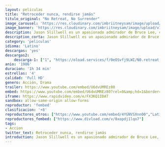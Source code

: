 ```yaml
---
layout: peliculas
title: "Retroceder nunca, rendirse jamás"
titulo_original: "No Retreat, No Surrender"
image_carousel: 'https://res.cloudinary.com/imbriitneysam/image/upload/v1555990077/rendirse-poster-min.jpg'
image_banner: 'https://res.cloudinary.com/imbriitneysam/image/upload/v1555990077/rendirsebanner-min.jpg'
description: Jason Slillwell es un apasionado admirador de Bruce Lee, cuyo padre, instructor de karate, resulta herido y humillado por el crimen organizado de la Costa Este. Jason decide practicar el karate esperando la hora de la venganza. Su amigo R.J. le sugiere introducirse en un determinado gimnasio, regentado por el campeón nacional de full-contact, que es precisamente hermano de su ex novia, Nelly; pero el hermano de Nelly y sus amigos le propinan una paliza de muerte.
description_corta: Jason Slillwell es un apasionado admirador de Bruce Lee, cuyo padre, instructor de karate, resulta herido y humillado por el crimen organizado de la Costa Este. Jason decide practicar el karate esperando la hora de la venganza. Su amigo..
category: 'peliculas'
idioma: 'Latino'
descargas: 'yes'
descargas2:
    descarga-1: ["1", "https://oload.services/f/0eOSvfj9LWI/N0.retreat.no_Surrend3r.1986.720.bdrip.lat.mp4", "https://www.google.com/s2/favicons?domain=openload.co","OpenLoad","https://res.cloudinary.com/imbriitneysam/image/upload/v1541473684/mexico.png", "Latino", "Full HD"]
anio: '1986'
duracion: '1h 34 min'
estrellas: '4'
calidad: 'Full HD'
genero: Acción, Drama
trailer: https://www.youtube.com/embed/U6dvUMREz80
embed: https://www.youtube.com/embed/U6dvUMREz80?rel=0&amp;hd=1&border=0&wmode=opaque&enablejsapi=1&modestbranding=1&controls=1&showinfo=1
iframe: https://www.rapidvideo.com/e/FX3KQ1IDAT
sandbox: allow-same-origin allow-forms
reproductor: 'fembed'
clasificacion: '+8'
reproductores_otros: ["https://www.youtube.com/embed/4YGNVSXnn00","Latino"]
reproductores_fembed: ["https://www.divload.com/v/8xopdj1lqo7"]
tags:
- Accion
twitter_text: Retroceder nunca, rendirse jamás
introduction: Jason Slillwell es un apasionado admirador de Bruce Lee, cuyo padre, instructor de karate, resulta herido y humillado por el crimen organizado de la Costa Este. Jason decide practicar el karate esperando la hora de la venganza. Su amigo..
---
```












